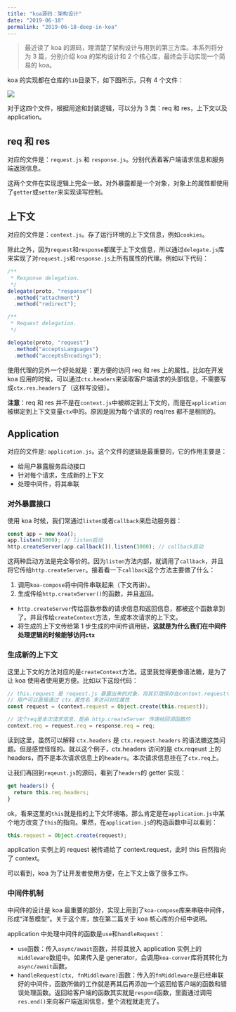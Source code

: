 ```yaml
---
title: "koa源码：架构设计"
date: "2019-06-18"
permalink: "2019-06-18-deep-in-koa"
---
```


> 最近读了 koa 的源码，理清楚了架构设计与用到的第三方库。本系列将分为 3 篇，分别介绍 koa 的架构设计和 2 个核心库，最终会手动实现一个简易的 koa。

koa 的实现都在仓库的`lib`目录下，如下图所示，只有 4 个文件：

![](https://static.godbmw.com/img/2019-06-18-deep-in-koa/1.png)

对于这四个文件，根据用途和封装逻辑，可以分为 3 类：req 和 res，上下文以及 application。

## req 和 res

对应的文件是：`request.js` 和 `response.js`。分别代表着客户端请求信息和服务端返回信息。

这两个文件在实现逻辑上完全一致。对外暴露都是一个对象，对象上的属性都使用了`getter`或`setter`来实现读写控制。

## 上下文

对应的文件是：`context.js`。存了运行环境的上下文信息，例如`cookies`。

除此之外，因为`request`和`response`都属于上下文信息，所以通过`delegate.js`库来实现了对`request.js`和`response.js`上所有属性的代理。例如以下代码：

```javascript
/**
 * Response delegation.
 */
delegate(proto, "response")
  .method("attachment")
  .method("redirect");

/**
 * Request delegation.
 */

delegate(proto, "request")
  .method("acceptsLanguages")
  .method("acceptsEncodings");
```

使用代理的另外一个好处就是：更方便的访问 req 和 res 上的属性。比如在开发 koa 应用的时候，可以通过`ctx.headers`来读取客户端请求的头部信息，不需要写成`ctx.res.headers`了（这样写没错）。

**注意**：req 和 res 并不是在`context.js`中被绑定到上下文的，而是在`application`被绑定到上下文变量`ctx`中的。原因是因为每个请求的 req/res 都不是相同的。

## Application

对应的文件是: `application.js`。这个文件的逻辑是最重要的，它的作用主要是：

- 给用户暴露服务启动接口
- 针对每个请求，生成新的上下文
- 处理中间件，将其串联

### 对外暴露接口

使用 koa 时候，我们常通过`listen`或者`callback`来启动服务器：

```javascript
const app = new Koa();
app.listen(3000); // listen启动
http.createServer(app.callback()).listen(3000); // callback启动
```

这两种启动方法是完全等价的。因为`listen`方法内部，就调用了`callback`，并且将它传给`http.createServer`。接着看一下`callback`这个方法主要做了什么：

1. 调用`koa-compose`将中间件串联起来（下文再讲）。
2. 生成传给`http.createServer()`的函数，并且返回。

- `http.createServer`传给函数参数的请求信息和返回信息，都被这个函数拿到了。并且传给`createContext`方法，生成本次请求的上下文。
- 将生成的上下文传给第 1 步生成的中间件调用链，**这就是为什么我们在中间件处理逻辑的时候能够访问`ctx`**

### 生成新的上下文

这里上下文的方法对应的是`createContext`方法。这里我觉得更像语法糖，是为了让 koa 使用者使用更方便。比如以下这段代码：

```javascript
// this.request 是 request.js 暴露出来的对象，将其引用保存在context.request中
// 用户可以直接通过 ctx.属性名 来访问对应属性
const request = (context.request = Object.create(this.request));

// 这个req是本次请求信息，是由 http.createServer 传递给回调函数的
context.req = request.req = response.req = req;
```

读到这里，虽然可以解释 `ctx.headers` 是 `ctx.request.headers` 的语法糖这类问题。但是感觉怪怪的。就以这个例子，ctx.headers 访问的是 ctx.reqeust 上的 headers，而不是本次请求信息上的`headers`。本次请求信息挂在了`ctx.req`上。

让我们再回到`reqeust.js`的源码，看到了`headers`的 getter 实现：

```javascript
get headers() {
  return this.req.headers;
}
```

ok，看来这里的`this`就是指的上下文环境咯。那么肯定是在`application.js`中某个地方改变了`this`的指向。果然，在`application.js`的构造函数中可以看到：

```javascript
this.request = Object.create(request);
```

application 实例上的 request 被传递给了 context.request，此时 this 自然指向了 context。

可以看到，koa 为了让开发者使用方便，在上下文上做了很多工作。

### 中间件机制

中间件的设计是 koa 最重要的部分，实现上用到了`koa-compose`库来串联中间件，形成“洋葱模型”。关于这个库，放在第二篇关于 koa 核心库的介绍中说明。

application 中处理中间件的函数是`use`和`handleRequest`：

- `use`函数：传入`async/await`函数，并将其放入 application 实例上的`middleware`数组中。如果传入是 generator，会调用`koa-conver`库将其转化为`async/await`函数。
- `handleRequest(ctx, fnMiddleware)`函数：传入的`fnMiddleware`是已经串联好的中间件，函数所做的工作就是再其后再添加一个返回给客户端的函数和错误处理函数。返回给客户端的函数其实就是`respond`函数，里面通过调用`res.end()`来向客户端返回信息，整个流程就走完了。
